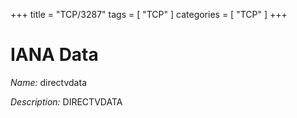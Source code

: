 +++
title = "TCP/3287"
tags = [ "TCP" ]
categories = [ "TCP" ]
+++

# IANA Data

_Name:_ directvdata

_Description:_ DIRECTVDATA

